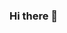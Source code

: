 ### Hi there 👋

<!--
**ikramsalim/ikramsalim** is a ✨ _special_ ✨ repository because its `README.md` (this file) appears on your GitHub profile.
Hi there 👋

🔭 Intro: My name is Ikram Salim, a rising junior going to the University of Saskatchewan at Saskatoon. 

⚡ Fun fact: 

- 🌱 I’m currently learning ...
- 👯 I’m looking to collaborate on ...
- 🤔 I’m looking for help with ...
- 💬 Ask me about ...
- 📫 How to reach me: ...
- 😄 Pronouns: ...
- ⚡ Fun fact: ...
-->


